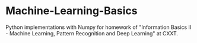 # Machine-Learning-Basics
Python implementations with Numpy for homework of "Information Basics II - Machine Learning, Pattern Recognition and Deep Learning" at CXXT.
